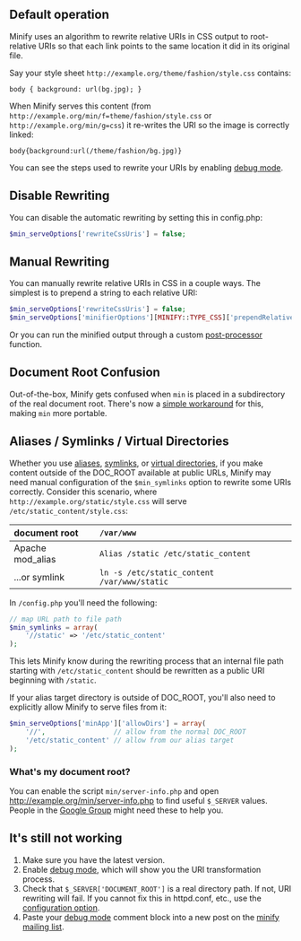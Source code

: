 ## Default operation

Minify uses an algorithm to rewrite relative URIs in CSS output to root-relative URIs so that each link points to the same location it did in its original file.

Say your style sheet `http://example.org/theme/fashion/style.css` contains:
```
body { background: url(bg.jpg); }
```

When Minify serves this content (from `http://example.org/min/f=theme/fashion/style.css` or `http://example.org/min/g=css`) it re-writes the URI so the image is correctly linked:
```
body{background:url(/theme/fashion/bg.jpg)}
```

You can see the steps used to rewrite your URIs by enabling [debug mode](Debugging.wiki.md).

## Disable Rewriting

You can disable the automatic rewriting by setting this in config.php:
```php
$min_serveOptions['rewriteCssUris'] = false;
```

## Manual Rewriting

You can manually rewrite relative URIs in CSS in a couple ways. The simplest is to prepend a string to each relative URI:
```php
$min_serveOptions['rewriteCssUris'] = false;
$min_serveOptions['minifierOptions'][MINIFY::TYPE_CSS]['prependRelativePath'] = '/css/';
```

Or you can run the minified output through a custom [post-processor](CookBook.wiki.md#Processing_Output_After_Minification.md) function.

## Document Root Confusion

Out-of-the-box, Minify gets confused when `min` is placed in a subdirectory of the real document root. There's now a [simple workaround](AlternateFileLayouts.md) for this, making `min` more portable.

## Aliases / Symlinks / Virtual Directories

Whether you use [aliases](http://httpd.apache.org/docs/2.2/mod/mod_alias.html), [symlinks](http://en.wikipedia.org/wiki/Symbolic_link), or [virtual directories](http://msdn.microsoft.com/en-us/library/zwk103ab.aspx), if you make content outside of the DOC\_ROOT available at public URLs, Minify may need manual configuration of the `$min_symlinks` option to rewrite some URIs correctly. Consider this scenario, where `http://example.org/static/style.css` will serve `/etc/static_content/style.css`:

| document root     | `/var/www`                                  |
|:------------------|:--------------------------------------------|
| Apache mod\_alias | `Alias /static /etc/static_content`         |
| ...or symlink     | `ln -s /etc/static_content /var/www/static` |

In `/config.php` you'll need the following:
```php
// map URL path to file path
$min_symlinks = array(
    '//static' => '/etc/static_content'
);
```
This lets Minify know during the rewriting process that an internal file path starting with `/etc/static_content` should be rewritten as a public URI beginning with `/static`.

If your alias target directory is outside of DOC\_ROOT, you'll also need to explicitly allow Minify to serve files from it:
```php
$min_serveOptions['minApp']['allowDirs'] = array(
    '//',                 // allow from the normal DOC_ROOT
    '/etc/static_content' // allow from our alias target
); 
```

### What's my document root?

You can enable the script `min/server-info.php` and open http://example.org/min/server-info.php to find useful `$_SERVER` values. People in the [Google Group](https://groups.google.com/forum/#!forum/minify) might need these to help you.

## It's still not working

  1. Make sure you have the latest version.
  1. Enable [debug mode](Debugging.wiki.md), which will show you the URI transformation process.
  1. Check that `$_SERVER['DOCUMENT_ROOT']` is a real directory path. If not, URI rewriting will fail. If you cannot fix this in httpd.conf, etc., use the [configuration option](http://code.google.com/p/minify/source/browse/min/config.php?r=292#47).
  1. Paste your [debug mode](Debugging.wiki.md) comment block into a new post on the [minify mailing list](http://groups.google.com/group/minify).
